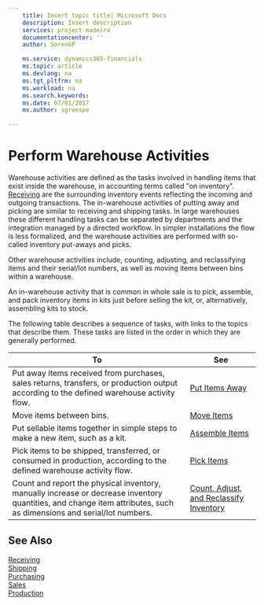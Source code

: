 ```yaml
---
    title: Insert topic title| Microsoft Docs
    description: Insert description
    services: project-madeira
    documentationcenter: ''
    author: SorenGP

    ms.service: dynamics365-financials
    ms.topic: article
    ms.devlang: na
    ms.tgt_pltfrm: na
    ms.workload: na
    ms.search.keywords:
    ms.date: 07/01/2017
    ms.author: sgroespe

---
```

# Perform Warehouse Activities
Warehouse activities are defined as the tasks involved in handling items that exist inside the warehouse, in accounting terms called "on inventory". [Receiving](../Shipping.md) are the surrounding inventory events reflecting the incoming and outgoing transactions. The in-warehouse activities of putting away and picking are similar to receiving and shipping tasks. In large warehouses these different handling tasks can be separated by departments and the integration managed by a directed workflow. In simpler installations the flow is less formalized, and the warehouse activities are performed with so-called inventory put-aways and picks.  
  
 Other warehouse activities include, counting, adjusting, and reclassifying items and their serial/lot numbers, as well as moving items between bins within a warehouse.  
  
 An in-warehouse activity that is common in whole sale is to pick, assemble, and pack inventory items in kits just before selling the kit, or, alternatively, assembling kits to stock.  
  
 The following table describes a sequence of tasks, with links to the topics that describe them. These tasks are listed in the order in which they are generally performed.  
  
|**To**|**See**|  
|------------|-------------|  
|Put away items received from purchases, sales returns, transfers, or production output according to the defined warehouse activity flow.|[Put Items Away](../put-items-away.md)|  
|Move items between bins.|[Move Items](../move-items.md)|  
|Put sellable items together in simple steps to make a new item, such as a kit.|[Assemble Items](../assemble-items.md)|  
|Pick items to be shipped, transferred, or consumed in production, according to the defined warehouse activity flow.|[Pick Items](../pick-items.md)|  
|Count and report the physical inventory, manually increase or decrease inventory quantities, and change item attributes, such as dimensions and serial/lot numbers.|[Count, Adjust, and Reclassify Inventory](../count-adjust-and-reclassify-inventory.md)|  
  
## See Also  
 [Receiving](../receiving.md)   
 [Shipping](../Shipping.md)   
 [Purchasing](../purchasing.md)   
 [Sales](../sales.md)   
 [Production](../production.md)